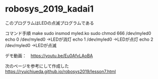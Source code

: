 # robosys_2019_kadai1

このプログラムはLEDの点滅プログラムである

コマンド手順
 make
 sudo insmod myled.ko
 sudo chmod 666 /dev/myled0
 echo 0 /dev/myled0 →LEDが消灯
 echo 1 /dev/myled0 →LEDが点灯
 echo 2 /dev/myled0 →LEDが点滅

デモ動画：　https://youtu.be/Eu0AfvLAoBA

次のページを参考にして作成した
https://ryuichiueda.github.io/robosys2019/lesson7.html
